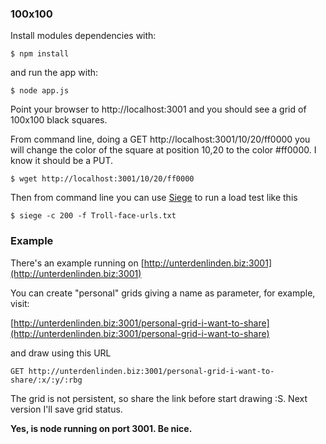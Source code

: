 ### 100x100

Install modules dependencies with:

    $ npm install

and run the app with:

    $ node app.js	

Point your browser to http://localhost:3001 and you should see a grid of 100x100 black squares.

From command line, doing a GET http://localhost:3001/10/20/ff0000 you will change the color 
of the square at position 10,20 to the color #ff0000. I know it should be a PUT.

    $ wget http://localhost:3001/10/20/ff0000

Then from command line you can use [Siege](http://www.joedog.org/siege-home/) to run a load test like this

    $ siege -c 200 -f Troll-face-urls.txt

### Example

There's an example running on [http://unterdenlinden.biz:3001](http://unterdenlinden.biz:3001)

You can create "personal" grids giving a name as parameter, for example, visit:

 [http://unterdenlinden.biz:3001/personal-grid-i-want-to-share](http://unterdenlinden.biz:3001/personal-grid-i-want-to-share)

and draw using this URL 

    GET http://unterdenlinden.biz:3001/personal-grid-i-want-to-share/:x/:y/:rbg         

The grid is not persistent, so share the link before start drawing :S. Next version I'll save grid status.

**Yes, is node running on port 3001. Be nice.**

